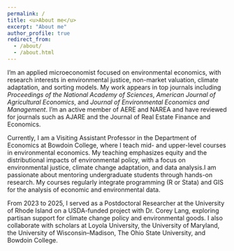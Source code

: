 ```yaml
---
permalink: /
title: <u>About me</u>
excerpt: "About me"
author_profile: true
redirect_from: 
  - /about/
  - /about.html
---
```

I’m an applied microeconomist focused on environmental economics, with research interests in environmental justice, non-market valuation, climate adaptation, and  sorting models. My work appears in top journals including *Proceedings of the National Academy of Sciences*, *American Journal of Agricultural Economics*, and *Journal of Environmental Economics and Management*. I’m an active member of AERE and NAREA and have reviewed for journals such as AJARE and the Journal of Real Estate Finance and Economics.

Currently, I am a Visiting Assistant Professor in the Department of Economics at Bowdoin College, where I teach mid- and upper-level courses in environmental economics. My teaching emphasizes equity and the distributional impacts of environmental policy, with a focus on environmental justice, climate change adaptation, and data analysis.I am passionate about mentoring undergraduate students through hands-on research. My courses regularly integrate programming (R or Stata) and GIS for the analysis of economic and environmental data.

From 2023 to 2025, I served as a Postdoctoral Researcher at the University of Rhode Island on a USDA-funded project with Dr. Corey Lang, exploring partisan support for climate change policy and environmental goods. I also collaborate with scholars at Loyola University, the University of Maryland, the University of Wisconsin–Madison, The Ohio State University, and Bowdoin College.
